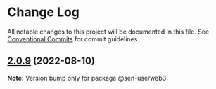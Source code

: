 # Change Log

All notable changes to this project will be documented in this file.
See [Conventional Commits](https://conventionalcommits.org) for commit guidelines.

## [2.0.9](https://github.com/dmcong/sen-use/compare/v2.0.8...v2.0.9) (2022-08-10)

**Note:** Version bump only for package @sen-use/web3
